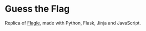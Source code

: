 # Guess the Flag

Replica of [Flagle](https://www.flagle.io/), made with Python, Flask, Jinja and JavaScript.
